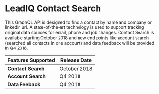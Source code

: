 # LeadIQ Contact Search

This GraphQL API is designed to find a contact by name and company or linkedin url. A state-of-the-art technology is used to support tracking original data sources for email, phone and job changes. Contact Search is available starting October 2018 and new end points like account search (searched all contacts in one account) and data feedback will be provided in Q4 2018.

| Features Supported |         Release Date          |
|--------------------|-------------------------------|
| **Contact Search** | October 2018                  |
| **Account Search** | Q4 2018                       |
| **Data Feeback**   | Q4 2018                       |
